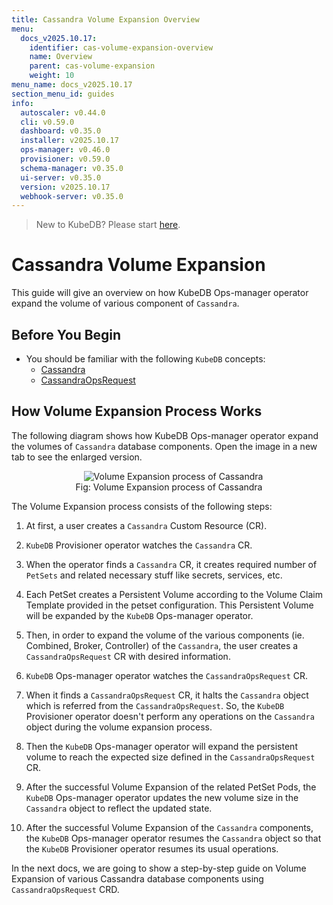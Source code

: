 ```yaml
---
title: Cassandra Volume Expansion Overview
menu:
  docs_v2025.10.17:
    identifier: cas-volume-expansion-overview
    name: Overview
    parent: cas-volume-expansion
    weight: 10
menu_name: docs_v2025.10.17
section_menu_id: guides
info:
  autoscaler: v0.44.0
  cli: v0.59.0
  dashboard: v0.35.0
  installer: v2025.10.17
  ops-manager: v0.46.0
  provisioner: v0.59.0
  schema-manager: v0.35.0
  ui-server: v0.35.0
  version: v2025.10.17
  webhook-server: v0.35.0
---
```


> New to KubeDB? Please start [here](/docs/v2025.10.17/README).

# Cassandra Volume Expansion

This guide will give an overview on how KubeDB Ops-manager operator expand the volume of various component of `Cassandra`.

## Before You Begin

- You should be familiar with the following `KubeDB` concepts:
    - [Cassandra](/docs/v2025.10.17/guides/cassandra/concepts/cassandra)
    - [CassandraOpsRequest](/docs/v2025.10.17/guides/cassandra/concepts/cassandraopsrequest)

## How Volume Expansion Process Works

The following diagram shows how KubeDB Ops-manager operator expand the volumes of `Cassandra` database components. Open the image in a new tab to see the enlarged version.

<figure align="center">
  <img alt="Volume Expansion process of Cassandra" src="/docs/v2025.10.17/images/day-2-operation/cassandra/volumeExpansion.svg">
<figcaption align="center">Fig: Volume Expansion process of Cassandra</figcaption>
</figure>

The Volume Expansion process consists of the following steps:

1. At first, a user creates a `Cassandra` Custom Resource (CR).

2. `KubeDB` Provisioner  operator watches the `Cassandra` CR.

3. When the operator finds a `Cassandra` CR, it creates required number of `PetSets` and related necessary stuff like secrets, services, etc.

4. Each PetSet creates a Persistent Volume according to the Volume Claim Template provided in the petset configuration. This Persistent Volume will be expanded by the `KubeDB` Ops-manager operator.

5. Then, in order to expand the volume of the various components (ie. Combined, Broker, Controller) of the `Cassandra`, the user creates a `CassandraOpsRequest` CR with desired information.

6. `KubeDB` Ops-manager operator watches the `CassandraOpsRequest` CR.

7. When it finds a `CassandraOpsRequest` CR, it halts the `Cassandra` object which is referred from the `CassandraOpsRequest`. So, the `KubeDB` Provisioner  operator doesn't perform any operations on the `Cassandra` object during the volume expansion process.

8. Then the `KubeDB` Ops-manager operator will expand the persistent volume to reach the expected size defined in the `CassandraOpsRequest` CR.

9. After the successful Volume Expansion of the related PetSet Pods, the `KubeDB` Ops-manager operator updates the new volume size in the `Cassandra` object to reflect the updated state.

10. After the successful Volume Expansion of the `Cassandra` components, the `KubeDB` Ops-manager operator resumes the `Cassandra` object so that the `KubeDB` Provisioner  operator resumes its usual operations.

In the next docs, we are going to show a step-by-step guide on Volume Expansion of various Cassandra database components using `CassandraOpsRequest` CRD.
